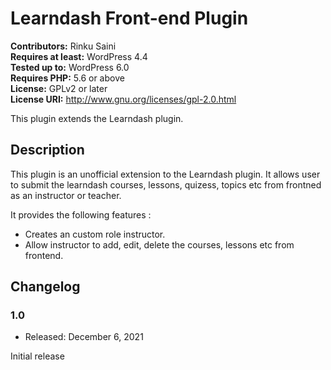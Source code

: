 
# Learndash Front-end Plugin

**Contributors:** Rinku Saini  
**Requires at least:** WordPress 4.4  
**Tested up to:** WordPress 6.0  
**Requires PHP:** 5.6 or above  
**License:** GPLv2 or later  
**License URI:** http://www.gnu.org/licenses/gpl-2.0.html  

This plugin extends the Learndash plugin. 

## Description

This plugin is an unofficial extension to the Learndash plugin. It allows user to submit the learndash courses, lessons, quizess, topics etc from frontned as an instructor or teacher.
 
 
It provides the following features :
 
*   Creates an custom role instructor.
*   Allow instructor to add, edit, delete the courses, lessons etc from frontend.

## Changelog

### 1.0
* Released: December 6, 2021

Initial release
